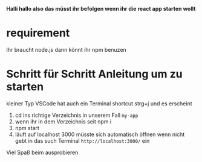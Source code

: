 **Halli hallo also das müsst ihr befolgen wenn ihr die react app starten wollt**
 
# requirement

Ihr braucht node.js dann könnt ihr npm benuzen

# Schritt für Schritt Anleitung um zu starten

kleiner Typ VSCode hat auch ein Terminal shortcut strg+j und es erscheint

1. cd ins richtige Verzeichnis in unserem Fall `my-app`
1. wenn ihr in dem Verzeichnis seit npm i 
1. npm start
1. läuft auf localhost 3000 müsste sich automatisch öffnen wenn nicht gebt in das such Terminal `http://localhost:3000/` ein

Viel Spaß beim ausprobieren 
